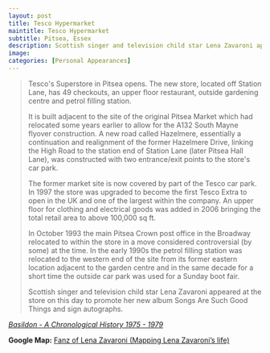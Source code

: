 ```yaml
---
layout: post
title: Tesco Hypermarket
maintitle: Tesco Hypermarket
subtitle: Pitsea, Essex
description: Scottish singer and television child star Lena Zavaroni appeared at the store on this day to promote her new album Songs Are Such Good Things and sign autographs.
image:
categories: [Personal Appearances]
---
```


> Tesco's Superstore in Pitsea opens. The new store, located off Station Lane, has 49 checkouts, an upper floor restaurant, outside gardening centre and petrol filling station.
>
> It is built adjacent to the site of the original Pitsea Market which had relocated some years earlier to allow for the A132 South Mayne flyover construction. A new road called Hazelmere, essentially a continuation and realignment of the former Hazelmere Drive, linking the High Road to the station end of Station Lane (later Pitsea Hall Lane), was constructed with two entrance/exit points to the store's car park.
>
> The former market site is now covered by part of the Tesco car park. In 1997 the store was upgraded to become the first Tesco Extra to open in the UK and one of the largest within the company. An upper floor for clothing and electrical goods was added in 2006 bringing the total retail area to above 100,000 sq ft.
>
> In October 1993 the main Pitsea Crown post office in the Broadway relocated to within the store in a move considered controversial (by some) at the time. In the early 1990s the petrol filling station was relocated to the western end of the site from its former eastern location adjacent to the garden centre and in the same decade for a short time the outside car park was used for a Sunday boot fair.
>
> Scottish singer and television child star Lena Zavaroni appeared at the store on this day to promote her new album Songs Are Such Good Things and sign autographs.

<cite>[Basildon - A Chronological History 1975 - 1979](http://www.basildon.com/history/chronology/19751979.html#:~:text=26th%20July)</cite>

<!-- [Songs Are Such Good Things](/discography/studio-albums/songs-are-such-good-things.html) -->

**Google Map:**
<span class="post-categories"><a href="https://www.google.com/maps/d/u/0/viewer?mid=1D1D0ERV_FQMNb9XZzJ-J3yUlK8aI4vhI&ll=51.562478199999994%2C0.501951599999984&z=19">Fanz of Lena Zavaroni (Mapping Lena Zavaroni’s life)</a></span>

